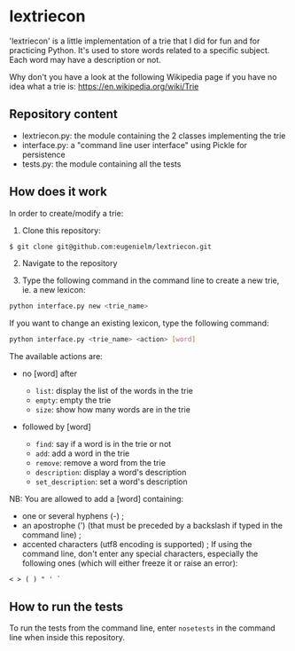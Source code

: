 lextriecon
==========

'lextriecon' is a little implementation of a trie that I did for fun and for
practicing Python.
It's used to store words related to a specific subject. Each word may have a
description or not.

Why don't you have a look at the following Wikipedia page if you have no idea
what a trie is:
https://en.wikipedia.org/wiki/Trie


Repository content
------------------

- lextriecon.py: the module containing the 2 classes implementing the trie
- interface.py: a "command line user interface" using Pickle for persistence
- tests.py: the module containing all the tests


How does it work
----------------

In order to create/modify a trie:

1. Clone this repository:

  ```sh
  $ git clone git@github.com:eugenielm/lextriecon.git
  ```

2. Navigate to the repository

3. Type the following command in the command line to create a new trie, 
ie. a new lexicon:

  ```sh
  python interface.py new <trie_name>
  ```

  If you want to change an existing lexicon, type the following command:

  ```sh
  python interface.py <trie_name> <action> [word]
  ```

The available actions are:

+ no [word] after
  - `list`: display the list of the words in the trie
  - `empty`: empty the trie
  - `size`: show how many words are in the trie


+ followed by [word]
  - `find`: say if a word is in the trie or not
  - `add`: add a word in the trie
  - `remove`: remove a word from the trie
  - `description`: display a word's description
  - `set_description`: set a word's description


NB: You are allowed to add a [word] containing:
- one or several hyphens (-) ;
- an apostrophe (') (that must be preceded by a backslash if typed in the
  command line) ;
- accented characters (utf8 encoding is supported) ;
If using the command line, don't enter any special characters, especially the
following ones (which will either freeze it or raise an error):
```
< > ( ) " ' `
```


How to run the tests
--------------------
To run the tests from the command line, enter `nosetests` in the command line
when inside this repository.
